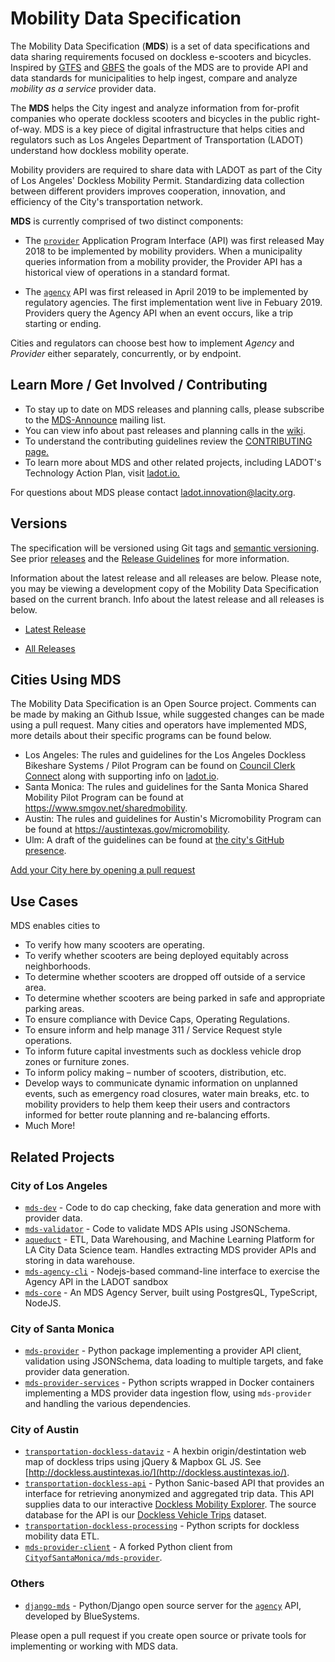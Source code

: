 # Mobility Data Specification

The Mobility Data Specification (**MDS**) is a set of data specifications and data sharing requirements focused on dockless e-scooters and bicycles. Inspired by [GTFS](https://developers.google.com/transit/gtfs/reference/) and [GBFS](https://github.com/NABSA/gbfs) the goals of the MDS are to provide API and data standards for municipalities to help ingest, compare and analyze *mobility as a service* provider data. 

The **MDS** helps the City ingest and analyze information from for-profit companies who operate dockless scooters and bicycles in the public right-of-way. MDS is a key piece of digital infrastructure that helps cities and regulators such as Los Angeles Department of Transportation (LADOT) understand how dockless mobility operate.

Mobility providers are required to share data with LADOT as part of the City of Los Angeles' Dockless Mobility Permit. Standardizing data collection between different providers improves cooperation, innovation, and efficiency of the City's transportation network.

**MDS** is currently comprised of two distinct components:

* The [`provider`][provider] Application Program Interface (API) was first released May 2018 to be implemented by mobility providers. When a municipality queries information from a mobility provider, the Provider API has a historical view of operations in a standard format.

* The [`agency`][agency] API was first released in April 2019 to be implemented by regulatory agencies. The first implementation went live in Febuary 2019. Providers query the Agency API when an event occurs, like a trip starting or ending.

Cities and regulators can choose best how to implement *Agency* and *Provider* either separately, concurrently, or by endpoint.

## Learn More / Get Involved / Contributing

* To stay up to date on MDS releases and planning calls, please subscribe to the [MDS-Announce](https://groups.google.com/forum/#!forum/mds-announce) mailing list. 
* You can view info about past releases and planning calls in the [wiki](https://github.com/CityOfLosAngeles/mobility-data-specification/wiki). 
* To understand the contributing guidelines review the [CONTRIBUTING page.](CONTRIBUTING.md) 
* To learn more about MDS and other related projects, including LADOT's Technology Action Plan, visit [ladot.io.](https://ladot.io/)

For questions about MDS please contact [ladot.innovation@lacity.org](mailto:ladot.innovation@lacity.org).

## Versions

The specification will be versioned using Git tags and [semantic versioning](https://semver.org/). See prior [releases](https://github.com/CityOfLosAngeles/mobility-data-specification/releases) and the [Release Guidelines](ReleaseGuidelines.md) for more information.

Information about the latest release and all releases are below. Please note, you may be viewing a development copy of the Mobility Data Specification based on the current branch. Info about the latest release and all releases is below.

* [Latest Release](https://github.com/CityOfLosAngeles/mobility-data-specification/tree/master)

* [All Releases](https://github.com/CityOfLosAngeles/mobility-data-specification/releases)

## Cities Using MDS 

The Mobility Data Specification is an Open Source project. Comments can be made by making an Github Issue, while suggested changes can be made using a pull request. Many cities and operators have implemented MDS, more details about their specific programs can be found below. 

* Los Angeles: The rules and guidelines for the Los Angeles Dockless Bikeshare Systems / Pilot Program can be found on [Council Clerk Connect](https://cityclerk.lacity.org/lacityclerkconnect/index.cfm?fa=ccfi.viewrecord&cfnumber=17-1125) along with supporting info on [ladot.io](https://ladot.io/programs/dockless/).
* Santa Monica: The rules and guidelines for the Santa Monica Shared Mobility Pilot Program can be found at https://www.smgov.net/sharedmobility.
* Austin: The rules and guidelines for Austin's Micromobility Program can be found at https://austintexas.gov/micromobility.
* Ulm: A draft of the guidelines can be found at [the city's GitHub presence](https://github.com/stadtulm/mds-zonen).

[Add your City here by opening a pull request](https://github.com/CityofLosAngeles/mobility-data-specification/compare)

## Use Cases
MDS enables cities to 

- To verify how many scooters are operating.
- To verify whether scooters are being deployed equitably across neighborhoods. 
- To determine whether scooters are dropped off outside of a service area. 
- To determine whether scooters are being parked in safe and appropriate parking areas.
- To ensure compliance with Device Caps, Operating Regulations. 
- To ensure inform and help manage 311 / Service Request style operations. 
- To inform future capital investments such as dockless vehicle drop zones or furniture zones.
- To inform policy making – number of scooters, distribution, etc.
- Develop ways to communicate dynamic information on unplanned events, such as emergency road closures, water main breaks, etc. to mobility providers to help them keep their users and contractors informed for better route planning and re-balancing efforts.
- Much More! 

## Related Projects

### City of Los Angeles
* [`mds-dev`](https://github.com/cityoflosangeles/mds-dev) - Code to do cap checking, fake data generation and more with provider data. 
* [`mds-validator`](https://github.com/cityoflosangeles/mds-validator) - Code to validate MDS APIs using JSONSchema. 
* [`aqueduct`](https://github.com/cityoflosangeles/aqueduct) - ETL, Data Warehousing, and Machine Learning Platform for LA City Data Science team. Handles extracting MDS provider APIs and storing in data warehouse. 
* [`mds-agency-cli`](https://github.com/cityoflosangeles/mds-agency-cli) - Nodejs-based command-line interface to exercise the Agency API in the LADOT sandbox
* [`mds-core`](https://github.com/CityOfLosAngeles/mds-core) - An MDS Agency Server, built using PostgresQL, TypeScript, NodeJS.

### City of Santa Monica
* [`mds-provider`](https://github.com/cityofsantamonica/mds-provider) - Python package implementing a provider API client, validation using JSONSchema, data loading to multiple targets, and fake provider data generation.
* [`mds-provider-services`](https://github.com/cityofsantamonica/mds-provider-services) - Python scripts wrapped in Docker containers implementing a MDS provider data ingestion flow, using `mds-provider` and handling the various dependencies.

### City of Austin
* [`transportation-dockless-dataviz`](https://github.com/cityofaustin/transportation-dockless-dataviz) - A hexbin origin/destintation web map of dockless trips using jQuery & Mapbox GL JS. See [http://dockless.austintexas.io/](http://dockless.austintexas.io/).
* [`transportation-dockless-api`](https://github.com/cityofaustin/transportation-dockless-api) - Python Sanic-based API that provides an interface for retrieving anonymized and aggregated trip data. This API supplies data to our interactive [Dockless Mobility Explorer](https://dockless.austintexas.io). The source database for the API is our [Dockless Vehicle Trips](https://data.austintexas.gov/Transportation-and-Mobility/Dockless-Vehicle-Trips/7d8e-dm7r) dataset.
* [`transportation-dockless-processing`](https://github.com/cityofaustin/transportation-dockless-processing) - Python scripts for dockless mobility data ETL.
* [`mds-provider-client`](https://github.com/cityofaustin/mds-provider-client) - A forked Python client from [`CityofSantaMonica/mds-provider`](https://github.com/cityofsantamonica/mds-provider).

### Others

* [`django-mds`](https://github.com/polyconseil/django-mds) - Python/Django open source server for the [`agency`][agency] API, developed by BlueSystems.

Please open a pull request if you create open source or private tools for implementing or working with MDS data. 

[agency]: /agency/README.md
[provider]: /provider/README.md
